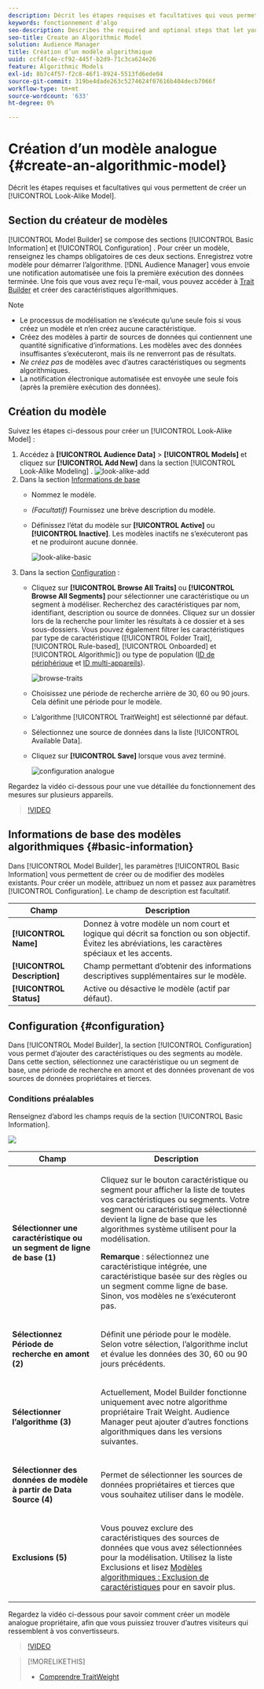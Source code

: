 ```yaml
---
description: Décrit les étapes requises et facultatives qui vous permettent de créer un modèle algorithmique dans le créateur de modèles.
keywords: fonctionnement d'algo
seo-description: Describes the required and optional steps that let you create an algorithmic model in Model Builder.
seo-title: Create an Algorithmic Model
solution: Audience Manager
title: Création d’un modèle algorithmique
uuid: ccf4fc4e-cf92-445f-b2d9-71c3ca624e26
feature: Algorithmic Models
exl-id: 8b7c4f57-f2c8-46f1-8924-5513fd6ede04
source-git-commit: 319be4dade263c5274624f07616b404decb7066f
workflow-type: tm+mt
source-wordcount: '633'
ht-degree: 0%

---
```


# Création d’un modèle analogue {#create-an-algorithmic-model}

Décrit les étapes requises et facultatives qui vous permettent de créer un [!UICONTROL Look-Alike Model].

## Section du créateur de modèles

[!UICONTROL Model Builder] se compose des sections [!UICONTROL Basic Information] et [!UICONTROL Configuration] . Pour créer un modèle, renseignez les champs obligatoires de ces deux sections. Enregistrez votre modèle pour démarrer l’algorithme. [!DNL Audience Manager] vous envoie une notification automatisée une fois la première exécution des données terminée. Une fois que vous avez reçu l’e-mail, vous pouvez accéder à [Trait Builder](../../features/traits/about-trait-builder.md) et créer des caractéristiques algorithmiques.

>[!NOTE]
>
>* Le processus de modélisation ne s’exécute qu’une seule fois si vous créez un modèle et n’en créez aucune caractéristique.
>* Créez des modèles à partir de sources de données qui contiennent une quantité significative d’informations. Les modèles avec des données insuffisantes s’exécuteront, mais ils ne renverront pas de résultats.
>* *Ne créez pas* de modèles avec d’autres caractéristiques ou segments algorithmiques.
>* La notification électronique automatisée est envoyée une seule fois (après la première exécution des données).

## Création du modèle

Suivez les étapes ci-dessous pour créer un [!UICONTROL Look-Alike Model] :

1. Accédez à **[!UICONTROL Audience Data]** > **[!UICONTROL Models]** et cliquez sur **[!UICONTROL Add New]** dans la section [!UICONTROL Look-Alike Modeling] .
   ![look-alike-add](assets/look-alike-add.png)
1. Dans la section [Informations de base](../../features/algorithmic-models/create-model.md#basic-information)
   * Nommez le modèle.
   * *(Facultatif)* Fournissez une brève description du modèle.
   * Définissez l’état du modèle sur **[!UICONTROL Active]** ou **[!UICONTROL Inactive]**. Les modèles inactifs ne s’exécuteront pas et ne produiront aucune donnée.

     ![look-alike-basic](assets/look-alike-basic.png)
1. Dans la section [Configuration](../../features/algorithmic-models/create-model.md#configuration) :
   * Cliquez sur **[!UICONTROL Browse All Traits]** ou **[!UICONTROL Browse All Segments]** pour sélectionner une caractéristique ou un segment à modéliser. Recherchez des caractéristiques par nom, identifiant, description ou source de données. Cliquez sur un dossier lors de la recherche pour limiter les résultats à ce dossier et à ses sous-dossiers. Vous pouvez également filtrer les caractéristiques par type de caractéristique ([!UICONTROL Folder Trait], [!UICONTROL Rule-based], [!UICONTROL Onboarded] et [!UICONTROL Algorithmic]) ou type de population ([ID de périphérique](../../reference/ids-in-aam.md) et [ID multi-appareils](../../reference/ids-in-aam.md)).

     ![browse-traits](assets/browse-traits.png)
   * Choisissez une période de recherche arrière de 30, 60 ou 90 jours. Cela définit une période pour le modèle.
   * L’algorithme [!UICONTROL TraitWeight] est sélectionné par défaut.
   * Sélectionnez une source de données dans la liste [!UICONTROL Available Data].
   * Cliquez sur **[!UICONTROL Save]** lorsque vous avez terminé.

     ![configuration analogue](assets/look-alike-configuration.png)

Regardez la vidéo ci-dessous pour une vue détaillée du fonctionnement des mesures sur plusieurs appareils.

>[!VIDEO](https://experienceleague.adobe.com/docs/audience-manager-learn/tutorials/build-and-manage-audiences/profile-merge/understanding-cross-device-metrics-in-audience-manager.html?lang=fr)

## Informations de base des modèles algorithmiques {#basic-information}

<!-- r_model_basic.xml -->

Dans [!UICONTROL Model Builder], les paramètres [!UICONTROL Basic Information] vous permettent de créer ou de modifier des modèles existants. Pour créer un modèle, attribuez un nom et passez aux paramètres [!UICONTROL Configuration]. Le champ de description est facultatif.

| Champ | Description |
|---|---|
| **[!UICONTROL Name]** | Donnez à votre modèle un nom court et logique qui décrit sa fonction ou son objectif. Évitez les abréviations, les caractères spéciaux et les accents. |
| **[!UICONTROL Description]** | Champ permettant d’obtenir des informations descriptives supplémentaires sur le modèle. |
| **[!UICONTROL Status]** | Active ou désactive le modèle (actif par défaut). |

## Configuration {#configuration}

Dans [!UICONTROL Model Builder], la section [!UICONTROL Configuration] vous permet d’ajouter des caractéristiques ou des segments au modèle. Dans cette section, sélectionnez une caractéristique ou un segment de base, une période de recherche en amont et des données provenant de vos sources de données propriétaires et tierces.

<!-- r_model_configuration.xml -->

### Conditions préalables

Renseignez d’abord les champs requis de la section [!UICONTROL Basic Information].

![](assets/lam_exclude_traits_numbered.png)

<table id="table_7A6BE5E5498D4776A30323B743954150"> 
 <thead> 
  <tr> 
   <th colname="col1" class="entry"> Champ </th> 
   <th colname="col2" class="entry"> Description </th> 
  </tr> 
 </thead>
 <tbody> 
  <tr> 
   <td colname="col1"> <p><b>Sélectionner une caractéristique ou un segment de ligne de base (1)</b> </p> </td> 
   <td colname="col2"> <p>Cliquez sur le bouton caractéristique ou segment pour afficher la liste de toutes vos caractéristiques ou segments. Votre segment ou caractéristique sélectionné devient la ligne de base que les algorithmes système utilisent pour la modélisation. </p> <p> <p><b>Remarque</b> : sélectionnez une caractéristique intégrée, une caractéristique basée sur des règles ou un segment comme ligne de base. Sinon, vos modèles ne s’exécuteront pas. </p> </p> </td> 
  </tr> 
  <tr> 
   <td colname="col1"> <p><b>Sélectionnez Période de recherche en amont (2)</b> </p> </td> 
   <td colname="col2"> <p>Définit une période pour le modèle. Selon votre sélection, l’algorithme inclut et évalue les données des 30, 60 ou 90 jours précédents. </p> </td> 
  </tr> 
  <tr> 
   <td colname="col1"> <p><b>Sélectionner l’algorithme (3)</b> </p> </td> 
   <td colname="col2"> <p>Actuellement, Model Builder fonctionne uniquement avec notre algorithme propriétaire <span class="keyword"> Trait Weight</span>. <span class="keyword"> Audience Manager</span> peut ajouter d’autres fonctions algorithmiques dans les versions suivantes. </p> </td>
  </tr>
  <tr> 
   <td colname="col1"> <p><b>Sélectionner des données de modèle à partir de Data Source (4)</b> </p> </td> 
   <td colname="col2"> <p>Permet de sélectionner les sources de données propriétaires et tierces que vous souhaitez utiliser dans le modèle. </p> </td>
  </tr> 
  <tr> 
   <td colname="col1"> <p><b>Exclusions (5)</b> </p> </td> 
   <td colname="col2"> <p>Vous pouvez exclure des caractéristiques des sources de données que vous avez sélectionnées pour la modélisation. Utilisez la liste <span class="wintitle"> Exclusions</span> et lisez <a href="../../features/algorithmic-models/trait-exclusion-algo-models.md"> Modèles algorithmiques : Exclusion de caractéristiques</a> pour en savoir plus. </p> </td>
  </tr> 
 </tbody>
</table>

Regardez la vidéo ci-dessous pour savoir comment créer un modèle analogue propriétaire, afin que vous puissiez trouver d’autres visiteurs qui ressemblent à vos convertisseurs.

>[!VIDEO](https://video.tv.adobe.com/v/328091?captions=fre_fr)

>[!MORELIKETHIS]
>
>* [Comprendre TraitWeight](../../features/algorithmic-models/understanding-models.md#understanding-traitweight)
